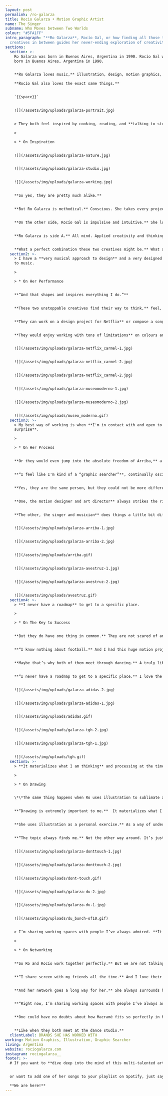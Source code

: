 ```yaml
---
layout: post
permalink: /ro-galarza
title: Rocio Galarza • Motion Graphic Artist
name: The Singer
subname: Who Moves between Two Worlds
colour: "#5FA1FF"
intro_paragraph: "**Ro Galarza**, Rocío Gal, or how finding all those talented
  creatives in between guides her never-ending exploration of creativity."
sections:
  section: >-
    Ro Galarza was born in Buenos Aires, Argentina in 1990. Rocío Gal was also
    born in Buenos Aires, Argentina in 1990. 


    **Ro Galarza loves music,** illustration, design, motion graphics, and working with colleagues and friends on different projects.  

    **Rocío Gal also loves the exact same things.**


    `{{space}}`


    ![](/assets/img/uploads/galarza-portrait.jpg)


    > They both feel inspired by cooking, reading, and **talking to strangers on the street**.

    >

    > * On Inspiration


    ![](/assets/img/uploads/galarza-nature.jpg)


    ![](/assets/img/uploads/galarza-studio.jpg)


    ![](/assets/img/uploads/galarza-working.jpg)


    **So yes, they are pretty much alike.**


    **But Ro Galarza is methodical.** Conscious. She takes every project to the pixel-perfect level.


    **On the other side, Rocío Gal is impulsive and intuitive.** She loves experimenting and doesn't care for perfection at all.


    **Ro Galarza is side A.** All mind. Applied creativity and thinking. Rocío Gal is side B. All heart. Pure passion and no consequences.


    **What a perfect combination these two creatives might be.** What a perfect combination, they are.
  section2: >-
    > I have a **very musical approach to design** and a very designed approach
    to music.

    >

    > * On Her Performance


    **“And that shapes and inspires everything I do.”**


    **These two unstoppable creatives find their way to think,** feel, create and live together. They share their desk, their musical instruments, and their skin.


    **They can work on a design project for Netflix** or compose a song about fire and anxiety. 


    **They would enjoy working with tons of limitations** on colours and shapes to create a motion film to present Museo Moderno of Buenos Aires’s new font.


    ![](/assets/img/uploads/galarza-netflix_carmel-1.jpg)


    ![](/assets/img/uploads/galarza-netflix_carmel-2.jpg)


    ![](/assets/img/uploads/galarza-netflix_carmel-2.jpg)


    ![](/assets/img/uploads/galarza-museomoderno-1.jpg)


    ![](/assets/img/uploads/galarza-museomoderno-2.jpg)


    ![](/assets/img/uploads/museo_moderno.gif)
  section3: >-
    > My best way of working is when **I'm in contact with and open to
    surprise**.

    >

    > * On Her Process


    **Or they would even jump into the absolute freedom of Arriba,** a personal project involving shooting, editing, choreography, costume design, dancing, and more.


    **“I feel like I'm kind of a “graphic searcher”**, continually oscillating between experimentation and structure. My best way of working is when I'm in contact with and open to surprise.”


    **Yes, they are the same person, but they could not be more different.**


    **One, the motion designer and art director** always strikes the right balance between emotion and precision.


    **The other, the singer and musician** does things a little bit differently. When she composes, emotion and expression are the stars. The singer in her doesn't care for perfection, she just needs us to feel. And she achieves that goal, every single time.


    ![](/assets/img/uploads/galarza-arriba-1.jpg)


    ![](/assets/img/uploads/galarza-arriba-2.jpg)


    ![](/assets/img/uploads/arriba.gif)


    ![](/assets/img/uploads/galarza-avestruz-1.jpg)


    ![](/assets/img/uploads/galarza-avestruz-2.jpg)


    ![](/assets/img/uploads/avestruz.gif)
  section4: >-
    > **I never have a roadmap** to get to a specific place.

    >

    > * On The Key to Success


    **But they do have one thing in common.** They are not scared of any project. They might know it by heart, or have never heard a word of it, but they will always take chances and go for it. Like the time Ro was asked to work on an Adidas project for Copa América.


    **“I know nothing about football.** And I had this huge motion project in which I had to create an animation for the Argentinean National Football Team and one for the Colombian one. So I bought a beer, played some tango, and started working on it. A few days later I did the same for Colombia. Different music and drink. Same process.”


    **Maybe that’s why both of them meet through dancing.** A truly liberating exercise in which the passion-focused musician and the pixel-perfect designer can have fun, relax, experiment and realize they share more than a heart and a mind. They share an impulse. A way of thinking, doing, and creating.


    **“I never have a roadmap to get to a specific place.** I love the idea of surprise guiding my process and inspiring me. I just set limits here and there and work based on that. That’s a system I use for everything I do.”


    ![](/assets/img/uploads/galarza-adidas-2.jpg)


    ![](/assets/img/uploads/galarza-adidas-1.jpg)


    ![](/assets/img/uploads/adidas.gif)


    ![](/assets/img/uploads/galarza-tgh-2.jpg)


    ![](/assets/img/uploads/galarza-tgh-1.jpg)


    ![](/assets/img/uploads/tgh.gif)
  section5: >-
    > **It materializes what I am thinking** and processing at the time.

    >

    > * On Drawing


    \*\*The same thing happens when Ro uses illustration to sublimate a feeling.


    **“Drawing is extremely important to me.**  It materializes what I am thinking and processing at the time. Something that makes me uncomfortable. Or even something that makes me laugh.”


    **She uses illustration as a personal exercise.** As a way of understanding and making sense of a reality that somehow eludes her. Months could go by without her even drawing a line. But when she needs it. It’s always there. Illustration always helps her navigate different topics and sensations, like anxiety, an emotional estate, or current events that are too huge for her to embrace, like the environmental crisis in the Amazon or an election process in a faraway country.


    **“The topic always finds me.** Not the other way around. It’s just a feeling that’s immediately translated into a sketch. And maybe a few animated frames afterward.”


    ![](/assets/img/uploads/galarza-donttouch-1.jpg)


    ![](/assets/img/uploads/galarza-donttouch-2.jpg)


    ![](/assets/img/uploads/dont-touch.gif)


    ![](/assets/img/uploads/galarza-du-2.jpg)


    ![](/assets/img/uploads/galarza-du-1.jpg)


    ![](/assets/img/uploads/du_bunch-of10.gif)


    > I’m sharing working spaces with people I’ve always admired. **It’s like a non-stop learning process**.

    >

    > * On Networking


    **So Ro and Rocío work together perfectly.** But we are not talking about just two people in this one-body team. She always shares her work with colleagues and friends.


    **“I share screen with my friends all the time.** And I love their criticism. I could change a whole project if a person I trust and respect gives me a completely different point of view and makes me think…”


    **And her network goes a long way for her.** She always surrounds herself with people she looks up to, both in design and music.


    **“Right now, I’m sharing working spaces with people I’ve always admired.** I have no words to describe how that feels to me. It’s like a non-stop learning process.”


    **One could have no doubts about how Macramè fits so perfectly in her life.** An ecosystem full of multi-talented creatives. A global network of completely different souls always finding their way to make stories come to life. A unique universe in which Ro Galarza -the motion artist- and Rocío Gal -the singer- and all those fantastic creatives in between can feel at home.


    **Like when they both meet at the dance studio.**
  clientLabel: BRANDS SHE HAS WORKED WITH
working: Motion Graphics, Illustration, Graphic Searcher
living: Argentina
website: rociogalarza.com
imstagram: rociogalarza__
footer: >-
  # If you want to **dive deep into the mind of this multi-talented artist**


  or want to add one of her songs to your playlist on Spotify, just say the word.\

  **We are here!**
---
```

